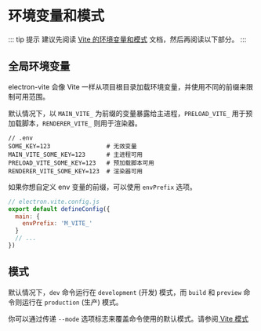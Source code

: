 # 环境变量和模式

::: tip 提示
建议先阅读 [Vite 的环境变量和模式](https://cn.vitejs.dev/guide/env-and-mode.html) 文档，然后再阅读以下部分。
:::

## 全局环境变量

electron-vite 会像 V​​ite 一样从项目根目录加载环境变量，并使用不同的前缀来限制可用范围。

默认情况下，以 `MAIN_VITE_` 为前缀的变量暴露给主进程，`PRELOAD_VITE_` 用于预加载脚本，`RENDERER_VITE_` 则用于渲染器。

```
// .env
SOME_KEY=123                # 无效变量
MAIN_VITE_SOME_KEY=123      # 主进程可用
PRELOAD_VITE_SOME_KEY=123   # 预加载脚本可用
RENDERER_VITE_SOME_KEY=123  # 渲染器可用
```

如果你想自定义 env 变量的前缀，可以使用 `envPrefix` 选项。

```js
// electron.vite.config.js
export default defineConfig({
  main: {
    envPrefix: 'M_VITE_'
  }
  // ...
})
```

## 模式

默认情况下，`dev` 命令运行在 `development` (开发) 模式，而 `build` 和 `preview` 命令则运行在 `production` (生产) 模式。

你可以通过传递 `--mode` 选项标志来覆盖命令使用的默认模式。请参阅[ Vite 模式](https://cn.vitejs.dev/guide/env-and-mode.html#modes)
